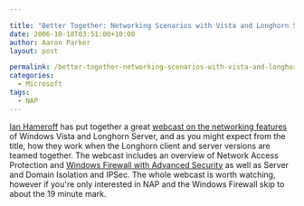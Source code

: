 ```yaml
---

title: "Better Together: Networking Scenarios with Vista and Longhorn Server"
date: 2006-10-18T03:51:00+10:00
author: Aaron Parker
layout: post

permalink: /better-together-networking-scenarios-with-vista-and-longhorn-server/
categories:
  - Microsoft
tags:
  - NAP
---
```

[Ian Hameroff](http://blogs.technet.com/ianhamer) has put together a great [webcast on the networking features](https://www115.livemeeting.com/cc/msevents/view?id=815&role=attend&pw=JEGHSDHS) of Windows Vista and Longhorn Server, and as you might expect from the title, how they work when the Longhorn client and server versions are teamed together. The webcast includes an overview of Network Access Protection and [Windows Firewall with Advanced Security](http://www.microsoft.com/technet/community/columns/cableguy/cg0106.mspx) as well as Server and Domain Isolation and IPSec. The whole webcast is worth watching, however if you're only interested in NAP and the Windows Firewall skip to about the 19 minute mark.